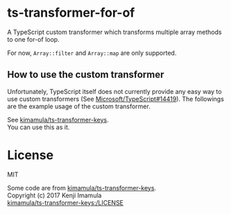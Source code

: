# ts-transformer-for-of
A TypeScript custom transformer which transforms multiple array methods to one for-of loop.

For now, `Array::filter` and `Array::map` are only supported.

## How to use the custom transformer

Unfortunately, TypeScript itself does not currently provide any easy way to use custom transformers (See [Microsoft/TypeScript#14419](https://github.com/Microsoft/TypeScript/issues/14419)).
The followings are the example usage of the custom transformer.

See [kimamula/ts-transformer-keys](https://github.com/kimamula/ts-transformer-keys/blob/master/README.md#how-to-use-the-custom-transformer).  
You can use this as it.

# License

MIT

Some code are from [kimamula/ts-transformer-keys](https://github.com/kimamula/ts-transformer-keys/blob/master/README.md#how-to-use-the-custom-transformer).  
Copyright (c) 2017 Kenji Imamula  
[kimamula/ts-transformer-keys:/LICENSE](https://github.com/kimamula/ts-transformer-keys/blob/master/LICENSE)
